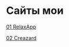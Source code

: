 # Сайты мои

[01 RelaxApp](https://anri-om.github.io/RelaxApp/ "1-ая верстка")

[02 Creazard](https://anri-om.github.io/Creazard/ "2-ая верстка")
